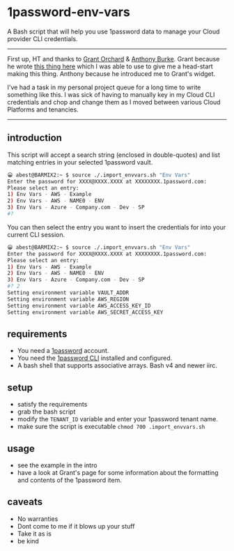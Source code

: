 # 1password-env-vars

A Bash script that will help you use 1password data to manage your Cloud provider CLI credentials.

---

First up, HT and thanks to [Grant Orchard](https://github.com/grantorchard) & [Anthony Burke](https://github.com/pandom). Grant because he wrote [this thing here](https://grantorchard.com/securing-environment-variables-with-1password/) which I was able to use to give me a head-start making this thing. Anthony because he introduced me to Grant's widget.

I've had a task in my personal project queue for a long time to write something like this. I was sick of having to manually key in my Cloud CLI credentials and chop and change them as I moved between various Cloud Platforms and tenancies.

---

## introduction

This script will accept a search string (enclosed in double-quotes) and list matching entries in your selected 1password vault.

```bash
😀 abest@BARMIX2:~ $ source ./.import_envvars.sh "Env Vars"
Enter the password for XXXX@XXXX.XXXX at XXXXXXXX.1password.com: 
Please select an entry:
1) Env Vars - AWS - Example
2) Env Vars - AWS - NAME0 - ENV
3) Env Vars - Azure - Company.com - Dev - SP
#?
```

You can then select the entry you want to insert the credentials for into your current CLI session.

```bash
😀 abest@BARMIX2:~ $ source ./.import_envvars.sh "Env Vars"
Enter the password for XXXX@XXXX.XXXX at XXXXXXXX.1password.com: 
Please select an entry:
1) Env Vars - AWS - Example
2) Env Vars - AWS - NAME0 - ENV
3) Env Vars - Azure - Company.com - Dev - SP
#? 2
Setting environment variable VAULT_ADDR
Setting environment variable AWS_REGION
Setting environment variable AWS_ACCESS_KEY_ID
Setting environment variable AWS_SECRET_ACCESS_KEY
```

## requirements

* You need a [1password](https://1password.com/) account.
* You need the [1password CLI](https://support.1password.com/command-line-getting-started/) installed and configured.
* A bash shell that supports associative arrays. Bash v4 and newer iirc.

## setup

* satisfy the requirements 
* grab the bash script
* modify the `TENANT_ID` variable and enter your 1password tenant name.
* make sure the script is executable `chmod 700 .import_envvars.sh`

## usage

* see the example in the intro
* have a look at Grant's page for some information about the formatting and contents of the 1password item.

## caveats

* No warranties
* Dont come to me if it blows up your stuff
* Take it as is
* be kind

